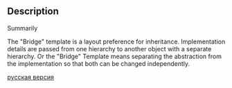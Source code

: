 ## Description

Summarily

The "Bridge" template is a layout preference for inheritance.
Implementation details are passed from one hierarchy to another object with a separate hierarchy. Or the "Bridge" Template means separating the abstraction from the implementation so that both can be changed independently.


[русская версия](README-rus.md)
